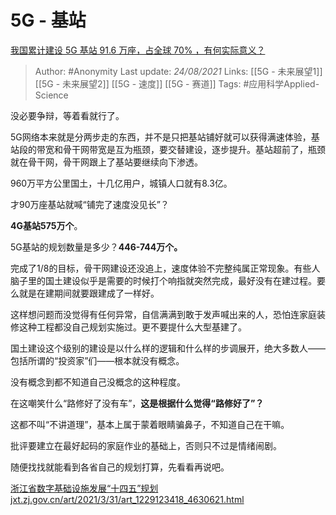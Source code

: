 # 5G - 基站
[我国累计建设 5G 基站 91.6 万座，占全球 70% ，有何实际意义？](https://www.zhihu.com/question/472134551/answer/2078468973)

> Author: #Anonymity 
Last update: *24/08/2021* 
Links: [[5G - 未来展望1]] [[5G - 未来展望2]] [[5G - 速度]] [[5G - 赛道]]
Tags: #应用科学Applied-Science 
  

没必要争辩，等着看就行了。

5G网络本来就是分两步走的东西，并不是只把基站铺好就可以获得满速体验，基站段的带宽和骨干网带宽是互为瓶颈，要交替建设，逐步提升。基站超前了，瓶颈就在骨干网，骨干网跟上了基站要继续向下渗透。

960万平方公里国土，十几亿用户，城镇人口就有8.3亿。

才90万座基站就喊“铺完了速度没见长”？

**4G基站575万个**。

5G基站的规划数量是多少？**446-744万个。**

完成了1/8的目标，骨干网建设还没追上，速度体验不完整纯属正常现象。有些人脑子里的国土建设似乎是需要的时候打个响指就突然完成，最好没有在建过程。要么就是在建期间就要跟建成了一样好。

这样想问题而没觉得有任何异常，自信满满到敢于发声喊出来的人，恐怕连家庭装修这种工程都没自己规划实施过。更不要提什么大型基建了。

国土建设这个级别的建设是以什么样的逻辑和什么样的步调展开，绝大多数人——包括所谓的“投资家”们——根本就没有概念。

没有概念到都不知道自己没概念的这种程度。

在这嘲笑什么“路修好了没有车”，**这是根据什么觉得“路修好了”？**

这都不叫“不讲道理”，基本上属于蒙着眼睛骗鼻子，不知道自己在干嘛。

批评要建立在最好起码的家庭作业的基础上，否则只不过是情绪闹剧。

  

随便找找就能看到各省自己的规划打算，先看看再说吧。

[浙江省数字基础设施发展“十四五”规划​jxt.zj.gov.cn/art/2021/3/31/art_1229123418_4630621.html](https://link.zhihu.com/?target=http%3A//jxt.zj.gov.cn/art/2021/3/31/art_1229123418_4630621.html)